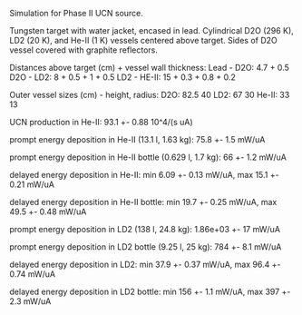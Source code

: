 Simulation for Phase II UCN source.

Tungsten target with water jacket, encased in lead.
Cylindrical D2O (296 K), LD2 (20 K), and He-II (1 K) vessels centered above target.
Sides of D2O vessel covered with graphite reflectors.

Distances above target (cm) + vessel wall thickness:
Lead - D2O: 4.7 + 0.5
D2O - LD2: 8 + 0.5 + 1 + 0.5
LD2 - HE-II: 15 + 0.3 + 0.8 + 0.2

Outer vessel sizes (cm) - height, radius:
D2O: 82.5 40
LD2: 67 30
He-II: 33 13

UCN production in He-II:
93.1 +- 0.88 10^4/(s uA)

prompt energy deposition in He-II (13.1 l, 1.63 kg):
75.8 +- 1.5 mW/uA

prompt energy deposition in He-II bottle (0.629 l, 1.7 kg):
66 +- 1.2 mW/uA

delayed energy deposition in He-II:
min 6.09 +- 0.13 mW/uA, max 15.1 +- 0.21 mW/uA

delayed energy deposition in He-II bottle:
min 19.7 +- 0.25 mW/uA, max 49.5 +- 0.48 mW/uA

prompt energy deposition in LD2 (138 l, 24.8 kg):
1.86e+03 +- 17 mW/uA

prompt energy deposition in LD2 bottle (9.25 l, 25 kg):
784 +- 8.1 mW/uA

delayed energy deposition in LD2:
min 37.9 +- 0.37 mW/uA, max 96.4 +- 0.74 mW/uA

delayed energy deposition in LD2 bottle:
min 156 +- 1.1 mW/uA, max 397 +- 2.3 mW/uA

